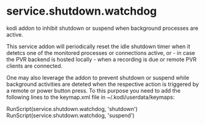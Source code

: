 # service.shutdown.watchdog

kodi addon to inhibit shutdown or suspend when background processes are active.

This service addon will periodically reset the idle shutdown timer when it detetcs 
one of the monitored processes or connections active, or - in case the PVR backend 
is hosted locally - when a recording is due or remote PVR clients are connected.

One may also leverage the addon to prevent shutdown or suspend while background
activities are deteted when the respective action is triggered by a remote 
or power button press. To this purpose you need to add the following lines to
the keymap.xml file in ~/.kodi/userdata/keymaps:

</keymap>
  <global>
    <keyboard>
      <power>RunScript(service.shutdown.watchdog, 'shutdown')</power>
      <sleep>RunScript(service.shutdown.watchdog, 'suspend')</sleep>
     </keyboard>
  </global>
</keymap>
